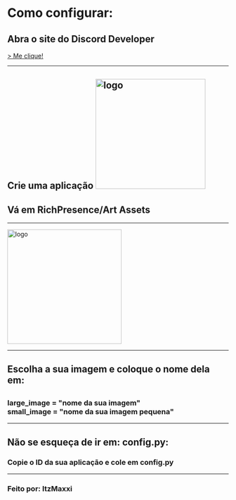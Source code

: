 # Como configurar:

## Abra o site do Discord Developer
<a class="dsc-red" href="https://discord.com/developers/applications">> Me clique!</a>
<hr>
<h2> Crie uma aplicação

<img style="border-radius:0%" src="https://cdn.discordapp.com/attachments/967865025698078872/969045572227063838/unknown.png" alt="logo" width="250px">

## Vá em RichPresence/Art Assets
<hr>
<img style="border-radius:0%" src="https://cdn.discordapp.com/attachments/967865025698078872/969045963664658472/unknown.png" alt="logo" width="260px">
<hr>
<h2> Escolha a sua imagem e coloque o nome dela em: <h2>
<h3>large_image = "nome da sua imagem" <br> small_image = "nome da sua imagem pequena"
<hr>
<h2> Não se esqueça de ir em: <b>config.py</b>:
<h3> Copie o ID da sua aplicação e cole em <b>config.py</b>
<hr>
<h3> Feito por: ItzMaxxi